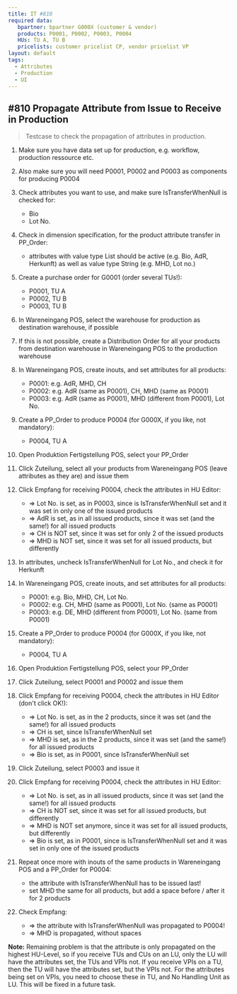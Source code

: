 ```yaml
---
title: IT #810
required data:
   bpartner: bpartner G000X (customer & vendor)
   products: P0001, P0002, P0003, P0004
   HUs: TU A, TU B
   pricelists: customer pricelist CP, vendor pricelist VP   
layout: default
tags:
  - Attributes
  - Production
  - UI
---
```

## #810 Propagate Attribute from Issue to Receive in Production

> Testcase to check the propagation of attributes in production.


1. Make sure you have data set up for production, e.g. workflow, production ressource etc.

1. Also make sure you will need P0001, P0002 and P0003 as components for producing P0004

1. Check attributes you want to use, and make sure IsTransferWhenNull is checked for:
	* Bio
	* Lot No.

1. Check in dimension specification, for the product attribute transfer in PP_Order:
	* attributes with value type List should be active (e.g. Bio, AdR, Herkunft) as well as value type String (e.g. MHD, Lot no.)

1. Create a purchase order for G0001 (order several TUs!):
	* P0001, TU A
	* P0002, TU B
	* P0003, TU B
	
1. In Wareneingang POS, select the warehouse for production as destination warehouse, if possible

1. If this is not possible, create a Distribution Order for all your products from destination warehouse in Wareneingang POS to the production warehouse

1. In Wareneingang POS, create inouts, and set attributes for all products:
	* P0001: e.g. AdR, MHD, CH
	* P0002: e.g. AdR (same as P0001), CH, MHD (same as P0001)
	* P0003: e.g. AdR (same as P0001), MHD (different from P0001), Lot No.
	
1. Create a PP_Order to produce P0004 (for G000X, if you like, not mandatory):
	* P0004, TU A
	
1. Open Produktion Fertigstellung POS, select your PP_Order

1. Click Zuteilung, select all your products from Wareneingang POS (leave attributes as they are) and issue them 

1. Click Empfang for receiving P0004, check the attributes in HU Editor:
	* => Lot No. is set, as in P0003, since is IsTransferWhenNull set and it was set in only one of the issued products
	* => AdR is set, as in all issued products, since it was set (and the same!) for all issued products 
	* => CH is NOT set, since it was set for only 2 of the issued products
	* => MHD is NOT set, since it was set for all issued products, but differently
	
1. In attributes, uncheck IsTransferWhenNull for Lot No., and check it for Herkunft
	
1. In Wareneingang POS, create inouts, and set attributes for all products:
	* P0001: e.g. Bio, MHD, CH, Lot No. 
	* P0002: e.g. CH, MHD (same as P0001), Lot No. (same as P0001)
	* P0003: e.g. DE, MHD (different from P0001), Lot No. (same from P0001)
	
1. Create a PP_Order to produce P0004 (for G000X, if you like, not mandatory):
	* P0004, TU A
	
1. Open Produktion Fertigstellung POS, select your PP_Order

1. Click Zuteilung, select P0001 and P0002 and issue them

1. Click Empfang for receiving P0004, check the attributes in HU Editor (don't click OK!):
	* => Lot No. is set, as in the 2 products, since it was set (and the same!) for all issued products
	* => CH is set, since IsTransferWhenNull set
	* => MHD is set, as in the 2 products, since it was set (and the same!) for all issued products
	* => Bio is set, as in P0001, since IsTransferWhenNull set
	
1. Click Zuteilung, select P0003 and issue it

1. Click Empfang for receiving P0004, check the attributes in HU Editor:
	* => Lot No. is set, as in all issued products, since it was set (and the same!) for all issued products
	* => CH is NOT set, since it was set for all issued products, but differently
	* => MHD is NOT set anymore, since it was set for all issued products, but differently
	* => Bio is set, as in P0001, since is IsTransferWhenNull set and it was set in only one of the issued products

1. Repeat once more with inouts of the same products in Wareneingang POS and a PP_Order for P0004:
	* the attribute with IsTransferWhenNull has to be issued last!
	* set MHD the same for all products, but add a space before / after it for 2 products
	
1. Check Empfang:
	* => the attribute with IsTransferWhenNull was propagated to P0004!
	* => MHD is propagated, without spaces
	
	
**Note:** Remaining problem is that the attribute is only propagated on the highest HU-Level, so if you receive TUs and CUs on an LU, only the LU will have the attributes set, the TUs and VPIs not. If you receive
VPIs on a TU, then the TU will have the attributes set, but the VPIs not. For the attributes being set on VPIs, you need to choose these in TU, and No Handling Unit as LU. This will be fixed in a future task.
	
